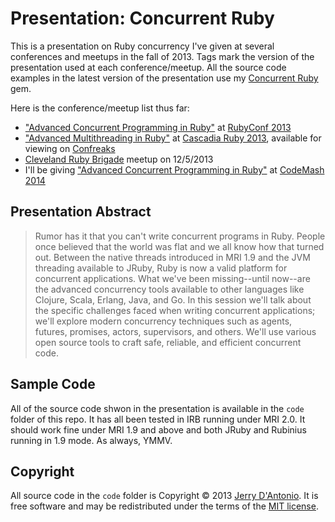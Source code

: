 # Presentation: Concurrent Ruby

This is a presentation on Ruby concurrency I've given at several conferences and meetups in the
fall of 2013. Tags mark the version of the presentation used at each conference/meetup.
All the source code examples in the latest version of the presentation use my
[Concurrent Ruby](https://github.com/jdantonio/concurrent-ruby) gem.

Here is the conference/meetup list thus far:

* ["Advanced Concurrent Programming in Ruby"](http://rubyconf.org/program#jerry-dantonio) at [RubyConf 2013](http://rubyconf.org/)
* ["Advanced Multithreading in Ruby"](http://cascadiaruby.com/#advanced-multithreading-in-ruby) at [Cascadia Ruby 2013](http://cascadiaruby.com/),
  available for viewing on [Confreaks](http://www.confreaks.com/videos/2790-cascadiaruby2013-advanced-multithreading-in-ruby)
* [Cleveland Ruby Brigade](http://www.meetup.com/ClevelandRuby/events/149981942/) meetup on 12/5/2013
* I'll be giving ["Advanced Concurrent Programming in Ruby"](http://codemash.org/sessions) at [CodeMash 2014](http://codemash.org/)

## Presentation Abstract

> Rumor has it that you can't write concurrent programs in Ruby. People once believed
> that the world was flat and we all know how that turned out. Between the native threads
> introduced in MRI 1.9 and the JVM threading available to JRuby, Ruby is now a valid
> platform for concurrent applications. What we've been missing--until now--are the
> advanced concurrency tools available to other languages like Clojure, Scala, Erlang,
> Java, and Go. In this session we'll talk about the specific challenges faced when writing
> concurrent applications; we'll explore modern concurrency techniques such as agents,
> futures, promises, actors, supervisors, and others. We'll use various open source tools
> to craft safe, reliable, and efficient concurrent code.

## Sample Code

All of the source code shwon in the presentation is available in the `code` folder of this repo.
It has all been tested in IRB running under MRI 2.0. It should work fine under MRI 1.9 and above
and both JRuby and Rubinius running in 1.9 mode. As always, YMMV.

## Copyright

All source code in the `code` folder is Copyright &copy; 2013 [Jerry D'Antonio](https://twitter.com/jerrydantonio).
It is free software and may be redistributed under the terms of the [MIT license](http://www.opensource.org/licenses/mit-license.php).
